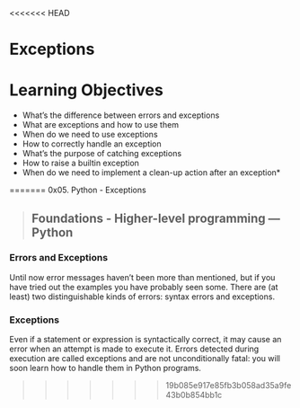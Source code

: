 <<<<<<< HEAD
# Exceptions

# Learning Objectives

* What’s the difference between errors and exceptions
* What are exceptions and how to use them
* When do we need to use exceptions
* How to correctly handle an exception
* What’s the purpose of catching exceptions
* How to raise a builtin exception
* When do we need to implement a clean-up action after an exception* 

=======
 0x05. Python - Exceptions
> ## Foundations - Higher-level programming ― Python

### Errors and Exceptions
Until now error messages haven’t been more than mentioned, but if you have tried out the examples you have probably seen some. There are (at least) two distinguishable kinds of errors: syntax errors and exceptions.

### Exceptions
Even if a statement or expression is syntactically correct, it may cause an error when an attempt is made to execute it. Errors detected during execution are called exceptions and are not unconditionally fatal: you will soon learn how to handle them in Python programs.
>>>>>>> 19b085e917e85fb3b058ad35a9fe43b0b854bb1c
